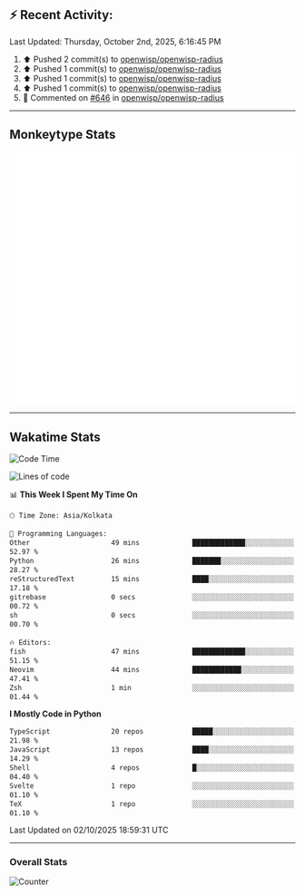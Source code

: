 ## :zap: Recent Activity:
<!--RECENT_ACTIVITY:last_update-->
Last Updated: Thursday, October 2nd, 2025, 6:16:45 PM
<!--RECENT_ACTIVITY:last_update_end-->
<!--RECENT_ACTIVITY:start-->
1. ⬆️ Pushed 2 commit(s) to [openwisp/openwisp-radius](https://github.com/openwisp/openwisp-radius)<br>
2. ⬆️ Pushed 1 commit(s) to [openwisp/openwisp-radius](https://github.com/openwisp/openwisp-radius)<br>
3. ⬆️ Pushed 1 commit(s) to [openwisp/openwisp-radius](https://github.com/openwisp/openwisp-radius)<br>
4. ⬆️ Pushed 1 commit(s) to [openwisp/openwisp-radius](https://github.com/openwisp/openwisp-radius)<br>
5. 💬 Commented on [#646](https://github.com/openwisp/openwisp-radius/pull/646#discussion_r2388807425) in [openwisp/openwisp-radius](https://github.com/openwisp/openwisp-radius)<br>
<!--RECENT_ACTIVITY:end-->

---

## Monkeytype Stats
<a href="https://monkeytype.com/profile/dhanus">
  <img src="https://raw.githubusercontent.com/Dhanus3133/Dhanus3133/monkeytype/monkeytype-lb.svg" alt="Monkeytype Profile" />
</a>

---

## Wakatime Stats
<!--START_SECTION:waka-->
![Code Time](http://img.shields.io/badge/Code%20Time-3%2C108%20hrs%2056%20mins-blue)

![Lines of code](https://img.shields.io/badge/From%20Hello%20World%20I%27ve%20Written-5.0%20million%20lines%20of%20code-blue)

📊 **This Week I Spent My Time On** 

```text
🕑︎ Time Zone: Asia/Kolkata

💬 Programming Languages: 
Other                    49 mins             █████████████░░░░░░░░░░░░   52.97 % 
Python                   26 mins             ███████░░░░░░░░░░░░░░░░░░   28.27 % 
reStructuredText         15 mins             ████░░░░░░░░░░░░░░░░░░░░░   17.18 % 
gitrebase                0 secs              ░░░░░░░░░░░░░░░░░░░░░░░░░   00.72 % 
sh                       0 secs              ░░░░░░░░░░░░░░░░░░░░░░░░░   00.70 % 

🔥 Editors: 
fish                     47 mins             █████████████░░░░░░░░░░░░   51.15 % 
Neovim                   44 mins             ████████████░░░░░░░░░░░░░   47.41 % 
Zsh                      1 min               ░░░░░░░░░░░░░░░░░░░░░░░░░   01.44 % 
```

**I Mostly Code in Python** 

```text
TypeScript               20 repos            █████░░░░░░░░░░░░░░░░░░░░   21.98 % 
JavaScript               13 repos            ████░░░░░░░░░░░░░░░░░░░░░   14.29 % 
Shell                    4 repos             █░░░░░░░░░░░░░░░░░░░░░░░░   04.40 % 
Svelte                   1 repo              ░░░░░░░░░░░░░░░░░░░░░░░░░   01.10 % 
TeX                      1 repo              ░░░░░░░░░░░░░░░░░░░░░░░░░   01.10 % 
```




 Last Updated on 02/10/2025 18:59:31 UTC
<!--END_SECTION:waka-->
---

### Overall Stats

<img src="https://moe-counter.glitch.me/get/@Dhanus3133?theme=asoul" alt="Counter" />
